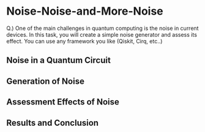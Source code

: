 # Noise-Noise-and-More-Noise

Q.) One of the main challenges in quantum computing is the noise in current devices. In this task, you will create a simple noise generator and assess its effect. You can use any framework you like (Qiskit, Cirq, etc..)

## Noise in a Quantum Circuit
## Generation of Noise
## Assessment Effects of Noise
## Results and Conclusion
